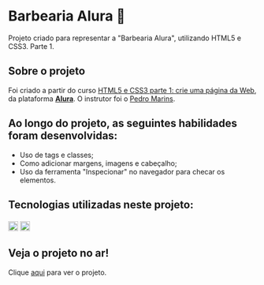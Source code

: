 <h1> Barbearia Alura 💈 </h1>

Projeto criado para representar a "Barbearia Alura", utilizando HTML5 e CSS3. Parte 1.

## Sobre o projeto
Foi criado a partir do curso [HTML5 e CSS3 parte 1: crie uma página da Web](https://cursos.alura.com.br/course/html5-css3-primeiros-passos), da plataforma **[Alura](https://www.alura.com.br/)**. O instrutor foi o [Pedro Marins](https://github.com/pedromarins).

## Ao longo do projeto, as seguintes habilidades foram desenvolvidas:
- Uso de tags e classes;
- Como adicionar margens, imagens e cabeçalho;
- Uso da ferramenta "Inspecionar" no navegador para checar os elementos.

## Tecnologias utilizadas neste projeto:<p>
<img height="20" src="https://img.shields.io/badge/-HTML5-orange"> <img height="20" src="https://img.shields.io/badge/-CSS3-blue">

## Veja o projeto no ar!
Clique [aqui](https://m-ipt.github.io/barbearia_alura/) para ver o projeto.
